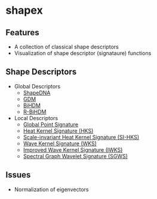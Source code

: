 # shapex

## Features
- A collection of classical shape descriptors
- Visualization of shape descriptor (signataure) functions

## Shape Descriptors
- Global Descriptors
    - [ShapeDNA](https://www.sciencedirect.com/science/article/abs/pii/S0010448505001867) 
    - [GDM](https://link.springer.com/chapter/10.1007/978-3-642-03767-2_92)
    - [BiHDM](https://link.springer.com/article/10.1007/s00371-015-1071-5) 
    - [R-BiHDM](https://link.springer.com/article/10.1007/s00371-015-1071-5) 
- Local Descriptors
    - [Global Point Signature](https://www.cs.jhu.edu/~misha/Fall07/Papers/Rustamov07.pdf)
    - [Heat Kernel Signature (HKS)](http://www.lix.polytechnique.fr/~maks/papers/hks.pdf)
    - [Scale-invariant Heat Kernel Signature (SI-HKS)](https://ieeexplore.ieee.org/document/5539838)
    - [Wave Kernel Signature (WKS)](https://imagine.enpc.fr/~aubrym/projects/wks/texts/2011-wave-kernel-signature.pdf)
    - [Improved Wave Kernel Signature (IWKS)](http://www.bmva.org/bmvc/2015/papers/paper056/paper056.pdf)
    - [Spectral Graph Wavelet Signature (SGWS)](https://dl.acm.org/doi/abs/10.1016/j.patrec.2016.04.009)

## Issues
- Normalization of eigenvectors